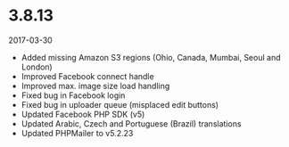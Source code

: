 # 3.8.13

2017-03-30

- Added missing Amazon S3 regions (Ohio, Canada, Mumbai, Seoul and London)
- Improved Facebook connect handle
- Improved max. image size load handling
- Fixed bug in Facebook login
- Fixed bug in uploader queue (misplaced edit buttons)
- Updated Facebook PHP SDK (v5)
- Updated Arabic, Czech and Portuguese (Brazil) translations
- Updated PHPMailer to v5.2.23
